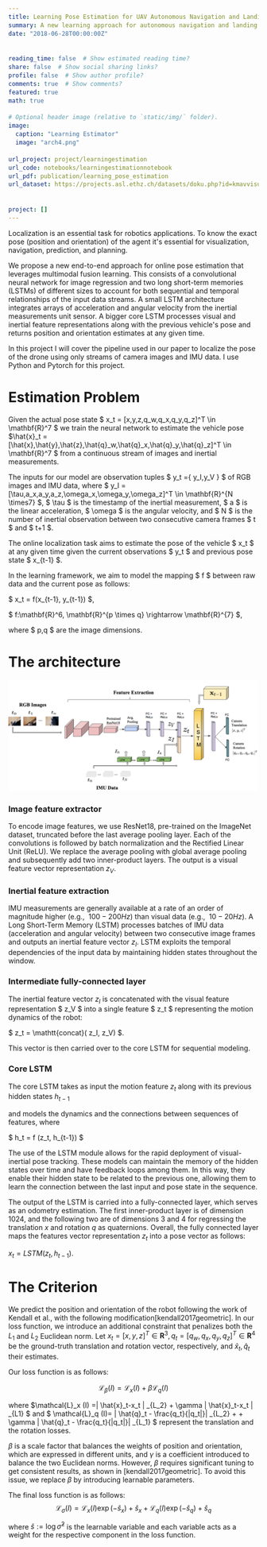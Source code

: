 ```yaml
---
title: Learning Pose Estimation for UAV Autonomous Navigation and Landing Using Visual-Inertial Sensor Data
summary: A new learning approach for autonomous navigation and landing of an Unmanned-Aerial-Vehicle (UAV). We develop a multimodal fusion of deep neural architectures for visual-inertial odometry, and we train the model in an end-to-end fashion to estimate the current vehicle pose from streams of visual and inertial measurements.
date: "2018-06-28T00:00:00Z"


reading_time: false  # Show estimated reading time?
share: false  # Show social sharing links?
profile: false  # Show author profile?
comments: true  # Show comments?
featured: true
math: true

# Optional header image (relative to `static/img/` folder).
image: 
  caption: "Learning Estimator"
  image: "arch4.png"

url_project: project/learningestimation
url_code: notebooks/learningestimationnotebook
url_pdf: publication/learning_pose_estimation
url_dataset: https://projects.asl.ethz.ch/datasets/doku.php?id=kmavvisualinertialdatasets


project: []
---
```


Localization is an essential task for robotics applications. To know the exact pose (position and orientation) of the agent it's essential for visualization, navigation, prediction, and planning.

We propose a new end-to-end approach for online pose estimation that leverages multimodal fusion learning. This consists of a convolutional neural network for image regression and two long short-term memories (LSTMs) of different sizes to account for both sequential and temporal relationships of the input data streams.
A small LSTM architecture integrates arrays of acceleration and angular velocity from the inertial measurements unit sensor. A bigger core LSTM processes visual and inertial feature representations along with the previous vehicle's pose and returns position and orientation estimates at any given time.

In this project I will cover the pipeline used in our paper to localize the pose of the drone using only streams of camera images and IMU data.
I use Python and Pytorch for this project.


# Estimation Problem

Given the actual pose state $ x_t = [x,y,z,q_w,q_x,q_y,q_z]^T \in \mathbf{R}^7 $
we train the neural network to estimate the vehicle pose 
$\hat{x}_t =[\hat{x},\hat{y},\hat{z},\hat{q}_w,\hat{q}_x,\hat{q}_y,\hat{q}_z]^T \in \mathbf{R}^7 $ 
from a continuous stream of images and inertial measurements.

The inputs for our model are observation tuples 
$ y_t =\{ y_I,y_V \} $ 
of RGB images and IMU data, where 
$ y_I = [\tau,a_x,a_y,a_z,\omega_x,\omega_y,\omega_z]^T \in \mathbf{R}^{N \times7} $,
$ \tau $ is the timestamp of the inertial measurement, $ a $ is the linear acceleration, $ \omega $ is the angular velocity, and $ N $ is the number of inertial observation between two consecutive camera frames $ t $ and $ t+1 $.

The online localization task aims to estimate the pose of the vehicle $ x_t $ at any given time given the current observations
$ y_t $ 
and previous pose state 
$ x_{t-1} $. 

In the learning framework, we aim to model the mapping $ f $ between raw data and the current pose as follows: 

$ x_t = f(x_{t-1}, y_{t-1}) $, 


$ f:\mathbf{R}^6, \mathbf{R}^{p \times q} \rightarrow \mathbf{R}^{7} $, 


where $ p,q $ are the image dimensions.

# The architecture

![png](./arch.png)

### Image feature extractor
To encode image features, we use ResNet18, pre-trained on the ImageNet dataset, truncated before the last average pooling layer. Each of the convolutions is followed by batch normalization and the Rectified Linear Unit (ReLU).
We replace the average pooling with global average pooling and subsequently add two inner-product layers. The output is a visual feature vector representation $z_{V}$.

### Inertial feature extraction
IMU measurements are generally available at a rate of an order of magnitude higher (e.g., $~100-200 Hz$) than visual data (e.g., $~10-20 Hz$).
A Long Short-Term Memory (LSTM) processes batches of IMU data (acceleration and angular velocity) between two consecutive image frames and outputs an inertial feature vector $z_I$.
LSTM exploits the temporal dependencies of the input data by maintaining hidden states throughout the window.

### Intermediate fully-connected layer
The inertial feature vector $z_I$ is concatenated with the visual feature representation $ z_V $ into a single feature $ z_t $ representing the motion dynamics of the robot: 

$ z_t = \mathtt{concat}( z_I, z_V) $.

This vector is then carried over to the core LSTM for sequential modeling.

### Core LSTM
The core LSTM takes as input the motion feature 
$z_t$
along with its previous hidden states 
$h_{t-1}$

and models the dynamics and the connections between sequences of features, where 

$ h_t = f (z_t, h_{t-1}) $

The use of the LSTM module allows for the rapid deployment of visual-inertial pose tracking. These models can maintain the memory of the hidden states over time and have feedback loops among them. In this way, they enable their hidden state to be related to the previous one, allowing them to learn the connection between the last input and pose state in the sequence.

The output of the LSTM is carried into a fully-connected layer, which serves as an odometry estimation. The first inner-product layer is of dimension $1024$, and the following two are of dimensions $3$ and $4$ for regressing the translation $x$ and rotation $q$ as quaternions. Overall, the fully connected layer maps the features vector representation $z_t$ into a pose vector as follows: 

 $x_t = LSTM(z_t, h_{t-1})$.

# The Criterion

We predict the position and orientation of the robot following the work of Kendall et al., with the following modification[kendall2017geometric]. In our loss function, we introduce an additional constraint that penalizes both the $L_1$ and $L_2$ Euclidean norm. Let $x_t= [x,y,z]^T \in \mathbf{R}^3, q_t = [q_w,q_x,q_y,q_z]^T \in \mathbf{R}^4$ be the ground-truth translation and rotation vector, respectively, and $\hat{x}_t, \hat{q}_t$ their estimates. 

Our loss function is as follows: 

$$\mathcal{L}_{\beta}(I)= \mathcal{L}_x(I)+\beta \mathcal{L}_q(I)$$

where $\mathcal{L}_x (I) =\| \hat{x}_t-x_t \| _{L_2} + \gamma \| \hat{x}_t-x_t \| _{L1} $  and $ \mathcal{L}_q (I)= \| \hat{q}_t - \frac{q_t}{\|q_t\|}\| _{L_2} + + \gamma \| \hat{q}_t - \frac{q_t}{\|q_t\|}\| _{L_1} $ represent the translation and the rotation losses. 

$\beta$ is a scale factor that balances the weights of position and orientation, which are expressed in different units, and $\gamma$ is a coefficient introduced to balance the two Euclidean norms. 
However, $\beta$ requires significant tuning to get consistent results, as shown in [kendall2017geometric]. To avoid this issue, we replace $\beta$ by introducing learnable parameters.

The final loss function is as follows: 
 $$   \mathcal{L}_{\sigma}(I)=\mathcal{L}_x(I) \exp \left(-\hat{s}_x\right)+\hat{s}_x+\mathcal{L}_q(I) \exp \left(-\hat{s}_q\right)+\hat{s}_q $$

where $\hat{s} :=\log \hat{\sigma}^{2}$ is the learnable variable and each variable acts as a weight for the respective component in the loss function.

